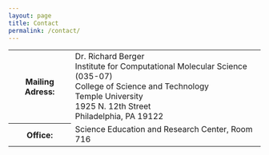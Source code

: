 ```yaml
---
layout: page
title: Contact
permalink: /contact/
---
```


<table>
<tr>
<th>Mailing Adress:</th>
<td>
Dr. Richard Berger<br/>
Institute for Computational Molecular Science (035-07)<br/>
College of Science and Technology<br/>
Temple University<br/>
1925 N. 12th Street<br/>
Philadelphia, PA 19122
</td>
</tr>
<tr>
<th>Office:</th>
<td>Science Education and Research Center, Room 716</td>
</tr>
</table>
